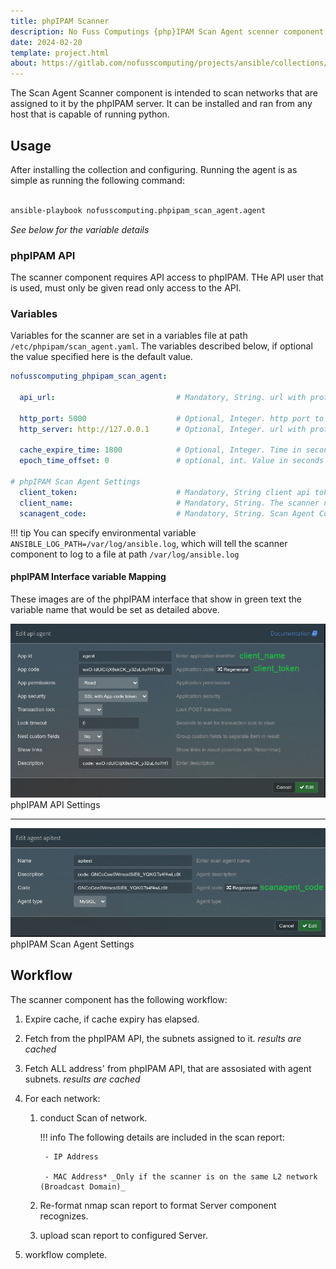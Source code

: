 ```yaml
---
title: phpIPAM Scanner
description: No Fuss Computings {php}IPAM Scan Agent scenner component
date: 2024-02-20
template: project.html
about: https://gitlab.com/nofusscomputing/projects/ansible/collections/phpipam_scan_agent
---
```


The Scan Agent Scanner component is intended to scan networks that are assigned to it by the phpIPAM server. It can be installed and ran from any host that is capable of running python.


## Usage

After installing the collection and configuring. Running the agent is as simple as running the following command:

``` bash

ansible-playbook nofusscomputing.phpipam_scan_agent.agent

```

_See below for the variable details_


### phpIPAM API

The scanner component requires API access to phpIPAM. THe API user that is used, must only be given read only access to the API.


### Variables

Variables for the scanner are set in a variables file at path `/etc/phpipam/scan_agent.yaml`. The variables described below, if optional the value specified here is the default value.

``` yaml
nofusscomputing_phpipam_scan_agent:

  api_url:                           # Mandatory, String. url with protocol of the phpIPAM API to connect to.

  http_port: 5000                    # Optional, Integer. http port to connect to the server.
  http_server: http://127.0.0.1      # Optional, Integer. url with protocol of the Scan Server to connect to.

  cache_expire_time: 1800            # Optional, Integer. Time in seconds to expire the phpIPAM cache.
  epoch_time_offset: 0               # optional, int. Value in seconds to offset the time

# phpIPAM Scan Agent Settings
  client_token:                      # Mandatory, String client api token to connect to phpIPAM API [client_token]
  client_name:                       # Mandatory, String. The scanner name as set in phpIPAM interface [client_name]
  scanagent_code:                    # Mandatory, String. Scan Agent Code as set in phpIPAM interface [scanagent_code]


```

!!! tip
    You can specify environmental variable `ANSIBLE_LOG_PATH=/var/log/ansible.log`, which will tell the scanner component to log to a file at path `/var/log/ansible.log`


#### phpIPAM Interface variable Mapping

These images are of the phpIPAM interface that show in green text the variable name that would be set as detailed above.

![phpIPAM API](images/phpipam_api.png)
phpIPAM API Settings

----

![phpIPAM Scan Agent](images/phpipam_scan_agent_details.png)
phpIPAM Scan Agent Settings


## Workflow

The scanner component has the following workflow:

1. Expire cache, if cache expiry has elapsed.

1. Fetch from the phpIPAM API, the subnets assigned to it. _results are cached_

1. Fetch ALL address' from phpIPAM API, that are assosiated with agent subnets. _results are cached_

1. For each network:

    1. conduct Scan of network.

        !!! info
            The following details are included in the scan report:
    
            - IP Address
    
            - MAC Address* _Only if the scanner is on the same L2 network (Broadcast Domain)_

    1. Re-format nmap scan report to format Server component recognizes.

    1. upload scan report to configured Server.

1. workflow complete.
